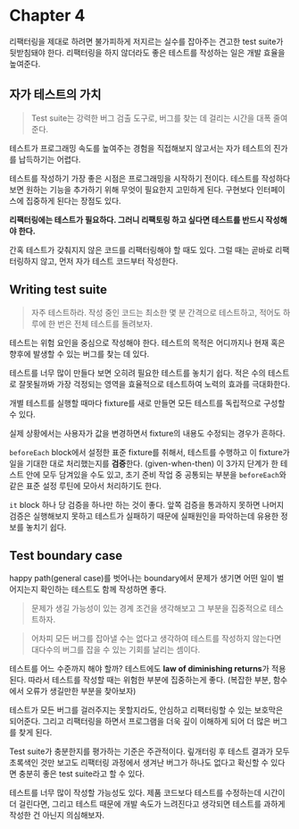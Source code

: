 # Chapter 4

리팩터링을 제대로 하려면 불가피하게 저지르는 실수를 잡아주는 견고한 test suite가 뒷받침돼야 한다.
리팩터링을 하지 않더라도 좋은 테스트를 작성하는 일은 개발 효율을 높여준다.

## 자가 테스트의 가치

> Test suite는 강력한 버그 검출 도구로, 버그를 찾는 데 걸리는 시간을 대폭 줄여준다.

테스트가 프로그래밍 속도를 높여주는 경험을 직접해보지 않고서는 자가 테스트의 진가를 납득하기는 어렵다.

테스트를 작성하기 가장 좋은 시점은 프로그래밍을 시작하기 전이다. 
테스트를 작성하다 보면 원하는 기능을 추가하기 위해 무엇이 필요한지 고민하게 된다.
구현보다 인터페이스에 집중하게 된다는 장점도 있다.

**리팩터링에는 테스트가 필요하다. 그러니 리팩토링 하고 싶다면 테스트를 반드시 작성해야 한다.**

간혹 테스트가 갖춰지지 않은 코드를 리팩터링해야 할 때도 있다.
그럴 때는 곧바로 리팩터링하지 않고, 먼저 자가 테스트 코드부터 작성한다.

## Writing test suite

> 자주 테스트하라. 작성 중인 코드는 최소한 몇 분 간격으로 테스트하고, 적어도 하루에 한 번은 전체 테스트를 돌려보자.

테스트는 위험 요인을 중심으로 작성해야 한다.
테스트의 목적은 어디까지나 현재 혹은 향후에 발생할 수 있는 버그를 찾는 데 있다.

테스트를 너무 많이 만들다 보면 오히려 필요한 테스트를 놓치기 쉽다.
적은 수의 테스트로 잘못될까봐 가장 걱정되는 영역을 효율적으로 테스트하여 노력의 효과를 극대화한다.

개별 테스트를 실행할 때마다 fixture를 새로 만들면 모든 테스트를 독립적으로 구성할 수 있다.

실제 상황에서는 사용자가 값을 변경하면서 fixture의 내용도 수정되는 경우가 흔하다.

`beforeEach` block에서 설정한 표준 fixture를 취해서, 테스트를 수행하고 이 fixture가 일을 기대한 대로 처리했는지를 **검증**한다. (given-when-then)
이 3가지 단계가 한 테스트 안에 모두 담겨있을 수도 있고, 초기 준비 작업 중 공통되는 부분을 `beforeEach`와 같은 표준 설정 루틴에 모아서 처리하기도 한다.

`it` block 하나 당 검증을 하나만 하는 것이 좋다.
앞쪽 검증을 통과하지 못하면 나머지 검증은 실행해보지 못하고 테스트가 실패하기 때문에 실패원인을 파악하는데 유용한 정보를 놓치기 쉽다.

## Test boundary case

happy path(general case)를 벗어나는 boundary에서 문제가 생기면 어떤 일이 벌어지는지 확인하는 테스트도 함께 작성하면 좋다.

> 문제가 생길 가능성이 있는 경계 조건을 생각해보고 그 부분을 집중적으로 테스트하자.

> 어차피 모든 버그를 잡아낼 수는 없다고 생각하여 테스트를 작성하지 않는다면 대다수의 버그를 잡을 수 있는 기회를 날리는 셈이다.

테스트를 어느 수준까지 해야 할까?
테스트에도 **law of diminishing returns**가 적용된다.
따라서 테스트를 작성할 때는 위험한 부분에 집중하는게 좋다. (복잡한 부분, 함수에서 오류가 생길만한 부분을 찾아보자)

테스트가 모든 버그를 걸러주지는 못할지라도, 안심하고 리팩터링할 수 있는 보호막은 되어준다.
그리고 리팩터링을 하면서 프로그램을 더욱 깊이 이해하게 되어 더 많은 버그를 찾게 된다.

Test suite가 충분한지를 평가하는 기준은 주관적이다.
맆개터링 후 테스트 결과가 모두 초록색인 것만 보고도 리팩터링 과정에서 생겨난 버그가 하나도 없다고 확신할 수 있다면 충분히 좋은 test suite라고 할 수 있다.

테스트를 너무 많이 작성할 가능성도 있다.
제품 코드보다 테스트를 수정하는데 시간이 더 걸린다면, 그리고 테스트 때문에 개발 속도가 느려진다고 생각되면 테스트를 과하게 작성한 건 아닌지 의심해보자.
